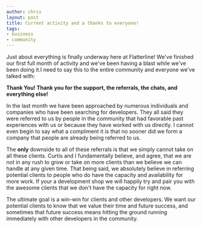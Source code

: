 ```yaml
--- 
author: chris
layout: post
title: Current activity and a thanks to everyone!
tags: 
- business
- community
---
```


Just about everything is finally underway here at Flatterline! We've finished our first full month of activity and we've been having a blast while we've been doing it.I need to say this to the entire community and everyone we've talked with:

**Thank You! Thank you for the support, the referrals, the chats, and everything else!**

In the last month we have been approached by numerous individuals and companies who have been searching for developers. They all said they were referred to us by people in the community that had favorable past experiences with us or because they have worked with us directly. I cannot even begin to say what a compliment it is that no sooner did we form a company that people are already being referred to us.

The **only** downside to all of these referrals is that we simply cannot take on all these clients. Curtis and I fundamentally believe, and agree, that we are not in any rush to grow or take on more clients than we believe we can handle at any given time. That being said, we absolutely believe in referring potential clients to people who do have the capacity and availability for more work. If your a development shop we will happily try and pair you with the awesome clients that we don't have the capacity for right now.

The ultimate goal is a win-win for clients and other developers. We want our potential clients to know that we value their time and future success, and sometimes that future success means hitting the ground running immediately with other developers in the community.

